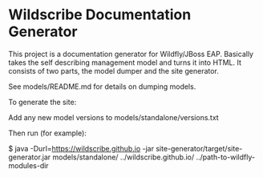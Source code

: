 Wildscribe Documentation Generator
==================================

This project is a documentation generator for Wildfly/JBoss EAP. Basically takes the self describing management model
and turns it into HTML. It consists of two parts, the model dumper and the site generator.

See models/README.md for details on dumping models.

To generate the site:

Add any new model versions to models/standalone/versions.txt

Then run (for example):

$ java -Durl=https://wildscribe.github.io -jar site-generator/target/site-generator.jar models/standalone/ ../wildscribe.github.io/ ../path-to-wildfly-modules-dir
